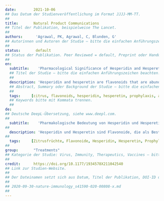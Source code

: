 ```yaml
---
date:        2021-10-06
## Das Datum der Studienveröffentlichung im Format JJJJ-MM-TT.
##
title:       Natural Product Communications
## Titel der Publikation, beispielweise The Lancet.
##
authors:      'Agrawal, PK, Agrawal, C, Blunden, G'
## Autorinnen und Autoren der Studie – bitte die einfachen Anführungszeichen beachten!
##
status:       default
## Status der Publikation. Peer Reviewed = default, Preprint oder Handout (Thesenpapier)
##
en:
  subtitle:    'Pharmacological Significance of Hesperidin and Hesperetin, Two Citrus Flavonoids, as Promising Antiviral Compounds for Prophylaxis Against and Combating COVID-19'
  ## Titel der Studie – bitte die einfachen Anführungszeichen beachten!
  ##
  description: 'Hesperidin and hesperetin are flavonoids that are abundantly present as constituents of citrus fruits. These compounds have attracted attention as several computational methods, mostly docking studies, have shown that hesperidin may bind to multiple regions of severe acute respiratory syndrome coronavirus 2 (SARS-CoV-2) (spike protein, angiotensin-converting enzyme 2, and proteases). Hesperidin has a low binding energy, both with the SARS-CoV-2 “spike” protein responsible for internalization, and also with the “PLpro” and “Mpro” responsible for transforming the early proteins of the virus into the complex responsible for viral replication. This suggests that these flavonoids could act as prophylactic agents by blocking several mechanisms of viral infection and replication, and thus helping the host cell to resist viral attack.'
  ## Abstract, Summary oder Background der Studie – bitte die einfachen Anführungszeichen b
  ##
  tags:     [citrus, flavonoids, hesperidin, hesperetin, prophylaxis, antiviral, COVID-19]
  ## Keywords bitte mit Kommata trennen.
  ##
de: 
## Deutsche DeepL-Übersetzung, siehe www.deepl.com.
##
  subtitle:    'Pharmakologische Bedeutung von Hesperidin und Hesperetin, zwei Flavonoiden aus Zitrusfrüchten, als vielversprechende antivirale Wirkstoffe zur Prophylaxe und Bekämpfung von COVID-19'
##
  description: 'Hesperidin und Hesperetin sind Flavonoide, die als Bestandteile von Zitrusfrüchten reichlich vorhanden sind. Diese Verbindungen haben Aufmerksamkeit erregt, da mehrere Berechnungsmethoden, vor allem Docking-Studien, gezeigt haben, dass Hesperidin an mehrere Regionen des schweren akuten respiratorischen Syndroms Coronavirus 2 (SARS-CoV-2) (Spike-Protein, Angiotensin-konvertierendes Enzym 2 und Proteasen) binden kann. Hesperidin hat eine niedrige Bindungsenergie, sowohl mit dem SARS-CoV-2-"Spike"-Protein, das für die Internalisierung verantwortlich ist, als auch mit "PLpro" und "Mpro", die für die Umwandlung der frühen Proteine des Virus in den für die virale Replikation verantwortlichen Komplex verantwortlich sind. Dies deutet darauf hin, dass diese Flavonoide als prophylaktische Wirkstoffe fungieren könnten, indem sie mehrere Mechanismen der Virusinfektion und -replikation blockieren und so der Wirtszelle helfen, sich gegen den viralen Angriff zu wehren.'
##
  tags:     [Zitrusfrüchte, Flavonoide, Hesperidin, Hesperetin, Prophylaxe, antiviral, COVID-19]
##
group:       "Treatments"
## Kategorie der Studie: Virus, Immunity, Therapeutics, Vaccines – bitte die Anführungszeichen beachten!
##
credit:      https://doi.org/10.1177/1934578X211042540
## Link zur Studien-Website.
##
## Der Dateinamen setzt sich aus Datum, Titel der Publikation, DOI-ID der Studie (nach dem letzten Slash) und der Dateiendung zusammen. Bitte den Unterstrich vor der DOI-ID beachten!
##
## 2020-09-30-nature-immunology_s41590-020-00808-x.md
##
---
```

<object data="{{ page.link }}" style='height:calc(100vh - 400px); width: 100%' type='application/pdf'></object>